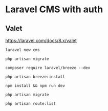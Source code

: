 # Laravel CMS with auth

## Valet
https://laravel.com/docs/8.x/valet


`laravel new cms`

`php artisan migrate`

`composer require laravel/breeze --dev`

`php artisan breeze:install`

`npm install && npm run dev`

`php artisan migrate`

`php artisan route:list`